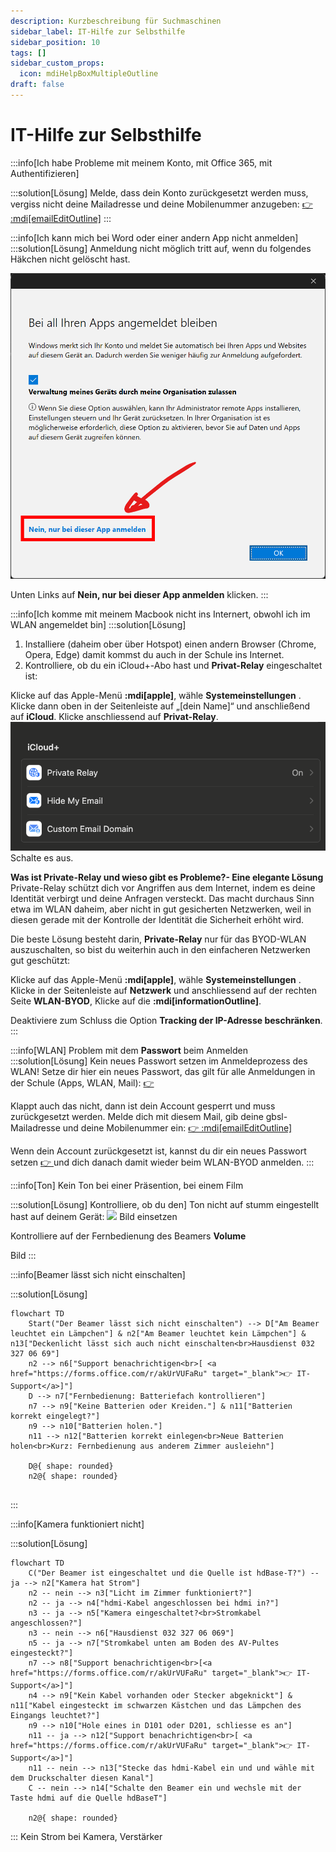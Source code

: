 ```yaml
---
description: Kurzbeschreibung für Suchmaschinen
sidebar_label: IT-Hilfe zur Selbsthilfe
sidebar_position: 10
tags: []
sidebar_custom_props:
  icon: mdiHelpBoxMultipleOutline
draft: false
---
```


# IT-Hilfe zur Selbsthilfe

<Tabs>
  <TabItem value="Mein Gerät" label="Mein Gerät">
:::info[Ich habe Probleme mit meinem Konto, mit Office 365, mit Authentifizieren]

:::solution[Lösung]
Melde, dass dein Konto zurückgesetzt werden muss, vergiss nicht deine Mailadresse und deine Mobilenummer anzugeben: [👉 :mdi[emailEditOutline]](mailto:soarhe.jahany@bernedu.ch?subject=Account%20Sch%C3%BCler%3Ain%20zur%C3%BCcksetzen&body=Guten%20Tag%20Herr%20Jahany%2C%0A%0ABitte%20setzen%20Sie%20meinen%20Account%20zur%C3%BCck%3A%0A%0A%40edu.gbsl.ch%0A%0ATel.%2007%0A%0ABesten%20Dank%20und%20freundliche%20Gr%C3%BCsse)
:::

:::info[Ich kann mich bei Word oder einer andern App nicht anmelden]
:::solution[Lösung]
Anmeldung nicht möglich tritt auf, wenn du folgendes Häkchen nicht gelöscht hast.

![--width=350px](./login-screen-o365.png)

Unten Links auf __Nein, nur bei dieser App anmelden__ klicken.
:::

:::info[Ich komme mit meinem Macbook nicht ins Internert, obwohl ich im WLAN angemeldet bin]
:::solution[Lösung]
1. Installiere (daheim ober über Hotspot) einen andern Browser (Chrome, Opera, Edge) damit kommst du auch in der Schule ins Internet.
2. Kontrolliere, ob du ein iCloud+-Abo hast und __Privat-Relay__ eingeschaltet ist:

Klicke auf das Apple-Menü __:mdi[apple]__, wähle __Systemeinstellungen__ . Klicke dann oben in der Seitenleiste auf „[dein Name]“ und anschließend auf __iCloud__. Klicke anschliessend auf __Privat-Relay__.
![](macprivaterelay.png)
Schalte es aus.

**Was ist Private-Relay und wieso gibt es Probleme?- Eine elegante Lösung**
Private-Relay schützt dich vor Angriffen aus dem Internet, indem es deine Identität verbirgt und deine Anfragen versteckt. Das macht durchaus Sinn etwa im WLAN daheim, aber nicht in gut gesicherten Netzwerken, weil in diesen gerade mit der Kontrolle der Identität die Sicherheit erhöht wird.

Die beste Lösung besteht darin, __Private-Relay__ nur für das BYOD-WLAN auszuschalten, so bist du weiterhin auch in den einfacheren Netzwerken gut geschützt:

Klicke auf das Apple-Menü __:mdi[apple]__, wähle __Systemeinstellungen__ . Klicke in der Seitenleiste auf __Netzwerk__ und anschliessend auf der rechten Seite __WLAN-BYOD__, Klicke auf die __:mdi[informationOutline]__.

Deaktiviere zum Schluss die Option __Tracking der IP-Adresse beschränken__.
:::

:::info[WLAN]
Problem mit dem **Passwort** beim Anmelden
:::solution[Lösung]
Kein neues Passwort setzen im Anmeldeprozess des WLAN! Setze dir hier ein neues Passwort, das gilt für alle Anmeldungen in der Schule (Apps, WLAN, Mail): [👉 ](https://password.edubern.ch/)

Klappt auch das nicht, dann ist dein Account gesperrt und muss zurückgesetzt werden. Melde dich mit diesem Mail, gib deine gbsl-Mailadresse und deine Mobilenummer ein: [👉 :mdi[emailEditOutline]](mailto:soarhe.jahany@bernedu.ch?subject=Account%20Sch%C3%BCler%3Ain%20zur%C3%BCcksetzen&body=Guten%20Tag%20Herr%20Jahany%2C%0A%0ABitte%20setzen%20Sie%20meinen%20Account%20zur%C3%BCck%3A%0A%0A%40edu.gbsl.ch%0A%0ATel.%2007%0A%0ABesten%20Dank%20und%20freundliche%20Gr%C3%BCsse)

Wenn dein Account zurückgesetzt ist, kannst du dir ein neues Passwort setzen [👉 ](https://password.edubern.ch/) und dich danach damit wieder beim WLAN-BYOD anmelden.
:::

  </TabItem>
  <TabItem value="Installation D-Gebäude" label="Installation D-Gebäude">
:::info[Ton]
Kein Ton bei einer Präsention, bei einem Film

:::solution[Lösung]
Kontrolliere, ob du den] Ton nicht auf stumm eingestellt hast auf deinem Gerät:
![](lautstärke.png)
Bild einsetzen

Kontrolliere auf der Fernbedienung des Beamers __Volume__

Bild
:::

:::info[Beamer lässt sich nicht einschalten]

:::solution[Lösung]
 
```mermaid
flowchart TD
    Start("Der Beamer lässt sich nicht einschalten") --> D["Am Beamer leuchtet ein Lämpchen"] & n2["Am Beamer leuchtet kein Lämpchen"] & n13["Deckenlicht lässt sich auch nicht einschalten<br>Hausdienst 032 327 06 69"]
    n2 --> n6["Support benachrichtigen<br>[ <a href="https://forms.office.com/r/akUrVUFaRu" target="_blank">👉 IT-Support</a>]"]
    D --> n7["Fernbedienung: Batteriefach kontrollieren"]
    n7 --> n9["Keine Batterien oder Kreiden."] & n11["Batterien korrekt eingelegt?"]
    n9 --> n10["Batterien holen."]
    n11 --> n12["Batterien korrekt einlegen<br>Neue Batterien holen<br>Kurz: Fernbedienung aus anderem Zimmer ausleiehn"]

    D@{ shape: rounded}
    n2@{ shape: rounded}


```
:::

:::info[Kamera funktioniert nicht]

:::solution[Lösung]
 
```mermaid
flowchart TD
    C("Der Beamer ist eingeschaltet und die Quelle ist hdBase-T?") -- ja --> n2["Kamera hat Strom"]
    n2 -- nein --> n3["Licht im Zimmer funktioniert?"]
    n2 -- ja --> n4["hdmi-Kabel angeschlossen bei hdmi in?"]
    n3 -- ja --> n5["Kamera eingeschaltet?<br>Stromkabel angeschlossen?"]
    n3 -- nein --> n6["Hausdienst 032 327 06 069"]
    n5 -- ja --> n7["Stromkabel unten am Boden des AV-Pultes eingesteckt?"]
    n7 --> n8["Support benachrichtigen<br>[<a href="https://forms.office.com/r/akUrVUFaRu" target="_blank">👉 IT-Support</a>]"]
    n4 --> n9["Kein Kabel vorhanden oder Stecker abgeknickt"] & n11["Kabel eingesteckt im schwarzen Kästchen und das Lämpchen des Eingangs leuchtet?"]
    n9 --> n10["Hole eines in D101 oder D201, schliesse es an"]
    n11 -- ja --> n12["Support benachrichtigen<br>[ <a href="https://forms.office.com/r/akUrVUFaRu" target="_blank">👉 IT-Support</a>]"]
    n11 -- nein --> n13["Stecke das hdmi-Kabel ein und und wähle mit dem Druckschalter diesen Kanal"]
    C -- nein --> n14["Schalte den Beamer ein und wechsle mit der Taste hdmi auf die Quelle hdBaseT"]

    n2@{ shape: rounded}

```
:::
</TabItem>
  <TabItem value="Installation M + G" label="Installation M + G">
Kein Strom bei Kamera, Verstärker

</TabItem>
</Tabs>




